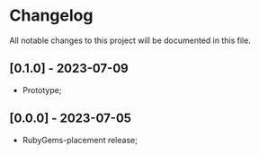 # Changelog
All notable changes to this project will be documented in this file.

## [0.1.0] - 2023-07-09

- Prototype;

## [0.0.0] - 2023-07-05

- RubyGems-placement release;
